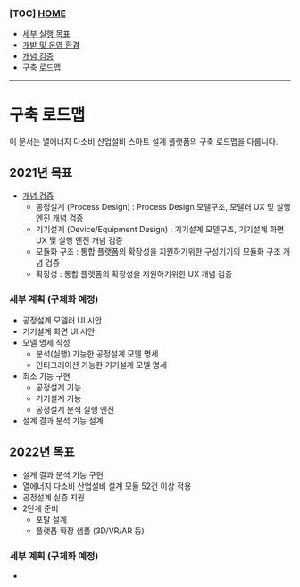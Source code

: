 ### [TOC] [HOME](/docs)

- [세부 실행 목표](/docs/concept.md)
- [개발 및 운영 환경](/docs/devops)
- [개념 검증](/docs/poc)
- [구축 로드맵](/docs/roadmap)

---

# 구축 로드맵

이 문서는 열에너지 다소비 산업설비 스마트 설계 플랫폼의 구축 로드맵을 다룹니다.

## 2021년 목표

- [개념 검증](/docs/poc)
  - 공정설계 (Process Design) : Process Design 모델구조, 모델러 UX 및 실행 엔진 개념 검증
  - 기기설계 (Device/Equipment Design) : 기기설계 모델구조, 기기설계 화면 UX 및 실행 엔진 개념 검증
  - 모듈화 구조 : 통합 플랫폼의 확장성을 지원하기위한 구성기기의 모듈화 구조 개념 검증
  - 확장성 : 통합 플랫폼의 확장성을 지원하기위한 UX 개념 검증

### 세부 계획 (구체화 예정)

- 공정설계 모델러 UI 시안
- 기기설계 화면 UI 시안
- 모델 명세 작성
  - 분석(실행) 가능한 공정설계 모델 명세
  - 인티그레이션 가능한 기기설계 모델 명세
- 최소 기능 구현
  - 공정설계 기능
  - 기기설계 기능
  - 공정설계 분석 실행 엔진
- 설계 결과 분석 기능 설계

## 2022년 목표

- 설계 결과 분석 기능 구현
- 열에너지 다소비 산업설비 설계 모듈 52건 이상 적용
- 공정설계 실증 지원
- 2단계 준비
  - 포탈 설계
  - 플랫폼 확장 샘플 (3D/VR/AR 등)

### 세부 계획 (구체화 예정)

-
